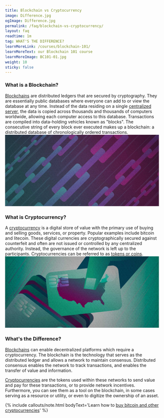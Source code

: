```yaml
---
title: Blockchain vs Cryptocurrency
image: Difference.jpg
ogImage: Difference.jpg
permalink: /faq/blockchain-vs-cryptocurrency/
layout: faq
readtime: 1m
tag: WHAT'S THE DIFFERENCE?
learnMoreLink: /courses/blockchain-101/
learnMoreText: our Blockchain 101 course
learnMoreImage: BC101-01.jpg
weight: 10
sticky: false
---
```

<h3>What is a Blockchain?</h3>
<span><a href='/faq/what-is-blockchain/' target='_blank'>Blockchains</a> are distributed ledgers that are secured by cryptography. They are essentially public databases where everyone can add to or view the database at any time. Instead of the data residing on a single <a href='/faq/what-is-decentralization/' target='_blank'>centralized server</a>, the data is copied across thousands and thousands of computers worldwide, allowing each computer access to this database. Transactions are compiled into data-holding vehicles known as "blocks". The consecutive string of every block ever executed makes up a blockchain: a distributed database of chronologically ordered transactions.</span> 

<img src="/assets/img/blockchain.jpg">

<h3>What is Cryptocurrency?</h3>
<span>A <a href='/faq/what-is-cryptocurrency/' target='_blank'>cryptocurrency</a> is a digital store of value with the primary use of buying and selling goods, services, or property. Popular examples include bitcoin and litecoin. These digital currencies are cryptographically secured against counterfeit and often are not issued or controlled by any centralized authority. Instead, the governance of the network is left up to the participants. Cryptocurrencies can be referred to as <a href='/faq/coins-vs-tokens/' target='_blank'>tokens or coins</a>.</span> 

<img src="/assets/img/Crypto2.jpg">

<h3>What's the Difference?</h3>
<span><a href='/faq/what-is-blockchain/' target='_blank'>Blockchains</a> can enable decentralized platforms which require a cryptocurrency. The blockchain is the technology that serves as the distributed ledger and allows a network to maintain consensus. Distributed consensus enables the network to track transactions, and enables the transfer of value and information.</span>

<span><a href='/faq/what-is-cryptocurrency/' target='_blank'>Cryptocurrencies</a> are the tokens used within these networks to send value and pay for these transactions, or to provide network incentives. Furthermore, you can see them as a tool on the blockchain, in some cases serving as a resource or utility, or even to digitize the ownership of an asset.</span>

{% include callouts/note.html
	bodyText='Learn how to <a href="/faq/how-to-buy-bitcoin/" target="_blank">buy bitcoin and other cryptocurrencies</a>'
%}
